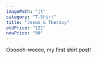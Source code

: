 ```yaml
---
imagePath: "jt"
category: "T-Shirt"
title: "Jesus & Therapy"
oldPrice: "121"
newPrice: "90"
---
```


Oooooh-weeee, my first shirt post!
